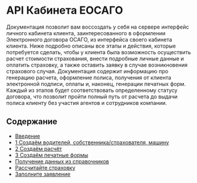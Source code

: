 # API Кабинета ЕОСАГО

Документация позволит вам воссоздать у себя на сервере интерфейс личного кабинета клиента, заинтересованного в оформлении Электронного договора ОСАГО, из интерфейса своего кабинета клиента.
Ниже подробно описаны все этапы и действия, которые потребуется сделать, чтобы у клиента была возможность осуществить расчет стоимости страхования, внести подробные личные данные и оплатить страховку, а также оставить заявку в случае возникновения страхового случая.
Документация содержит информацию про генерацию расчета, оформление полиса, получения от клиента электронной подписи, оплаты и, наконец, генерации печатных форм. Каждый из этапов будет соответствовать определенному статусу договора, что позволит пройти полный путь от расчета до выдачи полиса клиенту без участия агентов и сотрудников компании.

## Содержание

- [Введение](0-intro.md)
- [1 Создаём водителей, собственника/страхователя, машину](person.car.md)
- [2 Создаём расчёт](calc.md)
- [3 Создаём печатные формы](print.md)
- [Получение данных из справочников](1-dictionaries.md)
- [Рассчитайте страховку](2-calculate-insurance.md)
- [Заполните заявление](3-fill-out-application.md)
